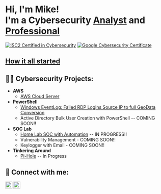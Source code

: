 <h1>Hi, I'm Mike! <br/>I'm a Cybersecurity <a href="https://github.com/ConvictSarge">Analyst</a> and <a href="https://www.linkedin.com/in/mike-maiolo/">Professional</a></h1>

[![ISC2 Certified in Cybersecurity](https://images.credly.com/size/140x140/images/2030e43f-8003-4d4b-9630-847add403c87/image.png)](https://www.credly.com/badges/dfd20b3e-3633-4445-9a11-fc11a0a497da/public_url) [![Google Cybersecurity Certificate](https://images.credly.com/size/140x140/images/0bf0f2da-a699-4c82-82e2-56dcf1f2e1c7/image.png)](https://www.credly.com/badges/c7b78720-503c-475d-821d-a658e19b53e7/public_url)

<h2><a href="https://github.com/ConvictSarge/How-it-all-Started">How it all started</a></h2>

<h2>👨‍💻 Cybersecurity Projects:</h2>

- <b>AWS</b>
  - [AWS Cloud Server](https://github.com/ConvictSarge/AWS-Cloud-Server)
- <b>PowerShell</b>
  - [Windows EventLog: Failed RDP Logins Source IP to full GeoData Conversion](https://github.com/ConvictSarge/Failed-RDP-Map)
  - Active Directory Bulk User Creation with PowerShell -- COMING SOON!!
- <b>SOC Lab</b>
  - [Home Lab SOC with Automation](https://github.com/ConvictSarge/SOC-Automation-Project) -- IN PROGRESS!!
  - Vulnerability Management - COMING SOON!!
  - Keylogger with Email - COMING SOON!!
- <b>Tinkering Around</b>
  - [Pi-Hole](https://github.com/ConvictSarge/Pi-Hole) -- In Progress
  
<h2> 🤳 Connect with me:</h2>

[<img align="left" alt="MikeMaiolo | YouTube" width="22px" src="https://cdn.jsdelivr.net/npm/simple-icons@v3/icons/youtube.svg" />][youtube]
[<img align="left" alt="MikeMaiolo | LinkedIn" width="22px" src="https://cdn.jsdelivr.net/npm/simple-icons@v3/icons/linkedin.svg" />][linkedin]

[youtube]: https://www.youtube.com/channel/UCEDFchhkM_CePrBQ3gaxzjw
[linkedin]: https://linkedin.com/in/mike-maiolo/

<!--
**ConvictSarge/ConvictSarge** is a ✨ _special_ ✨ repository because its `README.md` (this file) appears on your GitHub profile.

Here are some ideas to get you started:

- 🔭 I’m currently working on ...
- 🌱 I’m currently learning ...
- 👯 I’m looking to collaborate on ...
- 🤔 I’m looking for help with ...
- 💬 Ask me about ...
- 📫 How to reach me: ...
- 😄 Pronouns: ...
- ⚡ Fun fact: ...
-->
